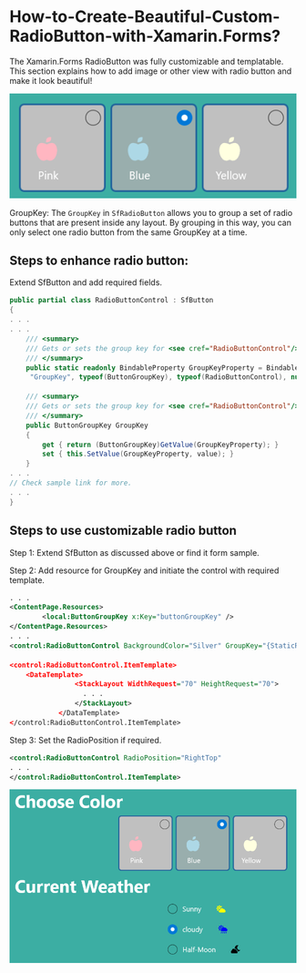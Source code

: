 # How-to-Create-Beautiful-Custom-RadioButton-with-Xamarin.Forms?

The Xamarin.Forms RadioButton was fully customizable and templatable. This section explains how to add image or other view with radio button and make it look beautiful!

![Beautiful Radio button](radiobutton_image.PNG)
 
GroupKey: The `GroupKey` in `SfRadioButton` allows you to group a set of radio buttons that are present inside any layout. By grouping in this way, you can only select one radio button from the same GroupKey at a time.

## Steps to enhance radio button:
Extend SfButton and add required fields. 

```C#
public partial class RadioButtonControl : SfButton
{
. . . 
. . . 
    /// <summary>
    /// Gets or sets the group key for <see cref="RadioButtonControl"/>. This is a Bindable property.
    /// </summary>
    public static readonly BindableProperty GroupKeyProperty = BindableProperty.Create(
     "GroupKey", typeof(ButtonGroupKey), typeof(RadioButtonControl), null, BindingMode.Default, null, GroupKeyPropertyChanged);

    /// <summary>
    /// Gets or sets the group key for <see cref="RadioButtonControl"/>.
    /// </summary>
    public ButtonGroupKey GroupKey
    {
        get { return (ButtonGroupKey)GetValue(GroupKeyProperty); }
        set { this.SetValue(GroupKeyProperty, value); }
    }
. . .
// Check sample link for more.
. . . 
}
```

## Steps to use customizable radio button 

Step 1: Extend SfButton as discussed above or find it form sample. 

Step 2: Add resource for GroupKey and initiate the control with required template.

```xml
. . .
<ContentPage.Resources>
        <local:ButtonGroupKey x:Key="buttonGroupKey" />
</ContentPage.Resources>
. . . 
<control:RadioButtonControl BackgroundColor="Silver" GroupKey="{StaticResource buttonGroupKey}” HorizontalOptions="Start">

<control:RadioButtonControl.ItemTemplate>
    <DataTemplate>
                <StackLayout WidthRequest="70" HeightRequest="70">
                  . . .
                </StackLayout>
            </DataTemplate>
</control:RadioButtonControl.ItemTemplate>
```

Step 3: Set the RadioPosition if required. 

```xml
<control:RadioButtonControl RadioPosition="RightTop"                                               HorizontalOptions="Start">
. . .
</control:RadioButtonControl.ItemTemplate>
```

![Custom radio button](customRadio_image.PNG)